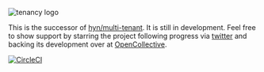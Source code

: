 ![tenancy logo](https://avatars3.githubusercontent.com/u/33319474?s=50&v=4)

This is the successor of [hyn/multi-tenant](https://github.com/tenancy/multi-tenant). It is still
in development. Feel free to show support by starring the project
following progress via [twitter](https://twitter.com/laraveltenancy) and
backing its development over at [OpenCollective](https://opencollective.com/tenancy).

[![CircleCI](https://circleci.com/gh/tenancy/framework.svg?style=svg)](https://circleci.com/gh/tenancy/framework)
